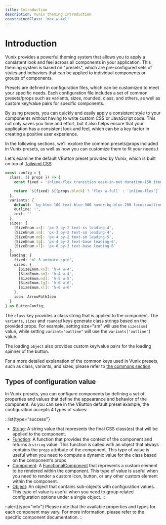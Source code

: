 ```yaml
---
title: Introduction
description: Vunix theming introduction
constrainedClass: 'max-w-4xl'
---
```


# Introduction

Vunix provides a powerful theming system that allows you to apply a consistent look and feel across all components in your application. This theming system is based on "presets", which are pre-configured sets of styles and behaviors that can be applied to individual components or groups of components.

Presets are defined in configuration files, which can be customized to meet your specific needs. Each configuration file includes a set of common presets/props such as variants, sizes, rounded, class, and others, as well as custom key/value pairs for specific components.

By using presets, you can quickly and easily apply a consistent style to your components without having to write custom CSS or JavaScript code. This not only saves you time and effort, but it also helps ensure that your application has a consistent look and feel, which can be a key factor in creating a positive user experience.

In the following sections, we'll explore the common presets/props included in Vunix presets, as well as how you can customize them to fit your needs.t

Let's examine the default VButton preset provided by Vunix, which is built on top of [Tailwind CSS](https://tailwindcss.com/).

```ts [Button.config.ts]
const config = {
  class: ({ props }) => {
    const fixed = 'inline-flex transition ease-in-out duration-150 items-center justify-center border disabled:cursor-not-allowed focus:outline-none focus:shadow-outline'

    return `${fixed} ${(props.block) ? 'flex w-full' : 'inline-flex'}`
  },
  variants: {
    default: 'bg-blue-100 text-blue-900 hover:bg-blue-200 focus:outline-none focus:ring focus:ring-blue-300 font-medium',
    outline: '',
    text: ''
  },
  sizes: {
    [SizeEnum.xs]: 'px-2 py-2 text-xs leading-4',
    [SizeEnum.sm]: 'px-3 py-2 text-sm leading-4',
    [SizeEnum.md]: 'px-4 py-2 text-sm leading-5',
    [SizeEnum.lg]: 'px-4 py-2 text-base leading-6',
    [SizeEnum.xl]: 'px-6 py-3 text-base leading-6'
  },
  loading: {
    fixed: 'ml-3 animate-spin',
    sizes: {
      [SizeEnum.xs]: 'h-4 w-4',
      [SizeEnum.sm]: 'h-4 w-4',
      [SizeEnum.md]: 'h-5 w-5',
      [SizeEnum.lg]: 'h-6 w-6',
      [SizeEnum.xl]: 'h-6 w-6'
    },
    icon: ArrowPathIcon
  }
} as ButtonConfig;
```

The `class` key provides a class string that is applied to the component. The `variants`, `sizes` and `rounded` keys generate class strings based on the provided props. For example, setting size="sm" will use the `sizes[sm]` value, while setting `variant="outline"` will use the `variants['outline']` value.

The loading `object` also provides custom key/value pairs for the loading spinner of the button.

For a more detailed explanation of the common keys used in Vunix presets, such as class, variants, and sizes, please refer to [the commons section](/theming/commons).

## Types of configuration value

In Vunix presets, you can configure components by defining a set of properties and values that define the appearance and behavior of the component. As you can see in the VButton default preset example, the configuration accepts 4 types of values:

::list{type="success"}
- <ins>String</ins>: A string value that represents the final CSS class(es) that will be applied to the component.
- <ins>Function</ins>: A function that provides the context of the component and returns a `string` value. This function is called with an object that always contains the `props` attribute of the component. This type of value is useful when you need to compute a dynamic value for the class based on the component's props.
- <ins>Component</ins>: A [FunctionalComponent](https://vuejs.org/guide/extras/render-function.html#functional-components) that represents a custom element to be rendered within the component. This type of value is useful when you need to render a custom icon, button, or any other custom element within the component.
- <ins>Object</ins>: An object that contains sub-objects with configuration values. This type of value is useful when you need to group related configuration options under a single object.
::

::alert{type="info"}
Please note that the available properties and types for each component may vary. For more information, please refer to the specific component documentation.
::
